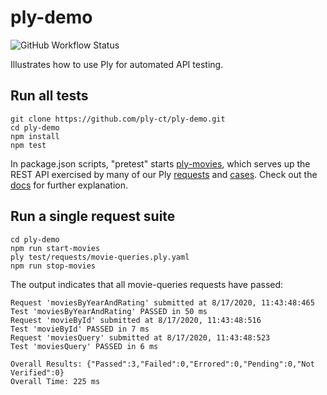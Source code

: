 # ply-demo
![GitHub Workflow Status](https://img.shields.io/github/workflow/status/ply-ct/ply-demo/ply-demo%20ci)

Illustrates how to use Ply for automated API testing.

## Run all tests
```
git clone https://github.com/ply-ct/ply-demo.git
cd ply-demo
npm install
npm test
```
In package.json scripts, "pretest" starts [ply-movies](https://github.com/ply-ct/ply-movies),
which serves up the REST API exercised by many of our Ply [requests](test/requests) and [cases](test/cases).
Check out the [docs](https://ply-ct.github.io/ply/topics/requests) for further explanation.

## Run a single request suite
```
cd ply-demo
npm run start-movies
ply test/requests/movie-queries.ply.yaml
npm run stop-movies
```

The output indicates that all movie-queries requests have passed:
```
Request 'moviesByYearAndRating' submitted at 8/17/2020, 11:43:48:465
Test 'moviesByYearAndRating' PASSED in 50 ms
Request 'movieById' submitted at 8/17/2020, 11:43:48:516
Test 'movieById' PASSED in 7 ms
Request 'moviesQuery' submitted at 8/17/2020, 11:43:48:523
Test 'moviesQuery' PASSED in 6 ms

Overall Results: {"Passed":3,"Failed":0,"Errored":0,"Pending":0,"Not Verified":0}
Overall Time: 225 ms
```